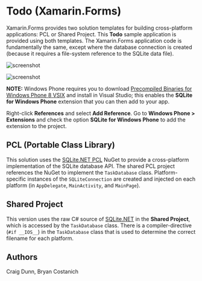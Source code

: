Todo (Xamarin.Forms)
=======

Xamarin.Forms provides two solution templates for building cross-platform applications: PCL or Shared Project. This **Todo** sample application is provided using both templates. The Xamarin.Forms application code is fundamentally the same, except where the database connection is created (because it requires a file-system reference to the SQLite data file).

![screenshot](https://raw.githubusercontent.com/xamarin/xamarin-forms-samples/master/Todo/Screenshots/Todo-list-sml.png "ListView")

![screenshot](https://raw.githubusercontent.com/xamarin/xamarin-forms-samples/master/Todo/Screenshots/Todo-detail-sml.png "Detail View")

**NOTE:** Windows Phone requires you to download <a href="http://www.sqlite.org/download.html#wp8" target="_blank">Precompiled Binaries for Windows Phone 8 VSIX</a> and install in Visual Studio; this enables the **SQLite for Windows Phone** extension that you can then add to your app.

Right-click **References** and select **Add Reference**. Go to **Windows Phone > Extensions** and check the option **SQLite for Windows Phone** to add the extension to the project.

PCL (Portable Class Library)
---
This solution uses the [SQLite.NET PCL](https://www.nuget.org/packages/SQLite.Net-PCL/) NuGet to provide a cross-platform implementation of the SQLite database API. The shared PCL project references the NuGet to implement the `TaskDatabase` class. Platform-specific instances of the `SQLiteConnection` are created and injected on each platform (in `AppDelegate`, `MainActivity`, and `MainPage`). 


Shared Project
--------------
This version uses the raw C# source of [SQLite.NET](https://github.com/praeclarum/sqlite-net/) in the **Shared Project**, which is accessed by the `TaskDatabase` class. There is a compiler-directive (`#if __IOS__`) in the `TaskDatabase` class that is used to determine the correct filename for each platform.



Authors
-------

Craig Dunn, Bryan Costanich
